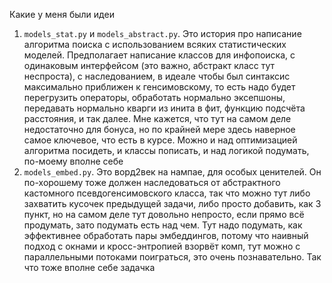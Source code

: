 Какие у меня были идеи

1. `models_stat.py` и `models_abstract.py`. Это история про написание алгоритма поиска с использованием всяких статистических моделей. Предполагает написание классов для инфопоиска, с одинаковым интерфейсом (это важно, абстракт класс тут неспроста), с наследованием, в идеале чтобы был синтаксис максимально приближен к генсимовскому, то есть надо будет перегрузить операторы, обработать нормально эксепшоны, передавать нормально кварги из инита в фит, функцию подсчёта расстояния, и так далее. Мне кажется, что тут на самом деле недостаточно для бонуса, но по крайней мере здесь наверное самое ключевое, что есть в курсе. Можно и над оптимизацией алгоритма посидеть, и классы пописать, и над логикой подумать, по-моему вполне себе
2. `models_embed.py`. Это ворд2век на нампае, для особых ценителей. Он по-хорошему тоже должен наследоваться от абстрактного кастомного псевдогенсимовского класса, так что можно тут либо захватить кусочек предыдущей задачи, либо просто добавить, как 3 пункт, но на самом деле тут довольно непросто, если прямо всё продумать, зато подумать есть над чем. Тут надо подумать, как эффективнее обработать пары эмбеддингов, потому что наивный подход с окнами и кросс-энтропией взорвёт комп, тут можно с параллельными потоками поиграться, это очень познавательно. Так что тоже вполне себе задачка
